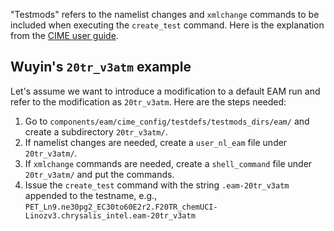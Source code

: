 
"Testmods" refers to the namelist changes and `xmlchange` commands to be included when executing the `create_test` command. Here is the explanation from the [CIME user guide](https://esmci.github.io/cime/versions/master/html/users_guide/testing.html#group-testmods).


## Wuyin's `20tr_v3atm` example


Let's assume we want to introduce a modification to a default EAM run and  refer to the modification as `20tr_v3atm`. Here are the steps needed:

1. Go to `components/eam/cime_config/testdefs/testmods_dirs/eam/` and create a subdirectory `20tr_v3atm/`.
2. If namelist changes are needed, create a `user_nl_eam` file under `20tr_v3atm/`.
3. If `xmlchange` commands are needed, create a `shell_command` file under `20tr_v3atm/` and put the commands.
4. Issue  the `create_test` command with the string `.eam-20tr_v3atm` appended to the testname, e.g.,
`PET_Ln9.ne30pg2_EC30to60E2r2.F20TR_chemUCI-Linozv3.chrysalis_intel.eam-20tr_v3atm`

